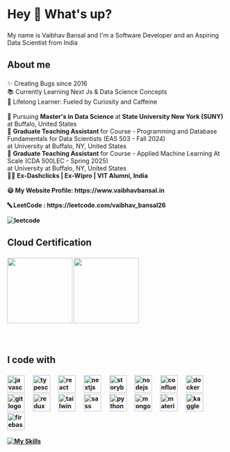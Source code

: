 <h1 align="left">Hey 👋 What's up?</h1>

###
<!--![](https://komarev.com/ghpvc/?username=VaibhavBansal26)-->

<p align="left">My name is Vaibhav Bansal and I'm a Software Developer and an Aspiring Data Scientist from India</p>

###

<h2 align="left">About me</h2>

###

<p align="left">✨ Creating Bugs since 2016<br>📚 Currently Learning Next Js & Data Science Concepts<br>🧠 Lifelong Learner: Fueled by Curiosity and Caffeine <br><br> 🥇 Pursuing <strong>Master's in Data Science </strong> at <strong>State University New York (SUNY)</strong> at Buffalo, United States<br>
🥇 <strong> Graduate Teaching Assistant </strong> for Course - Programming and Database Fundamentals for Data Scientists (EAS 503 - Fall 2024) <br>    at University at Buffalo, NY, United States <br>
🥇 <strong> Graduate Teaching Assistant </strong> for Course - Applied Machine Learning At Scale (CDA 500LEC - Spring 2025)<br>     at University at Buffalo, NY, United States <br>
👨‍💼 <strong> Ex-Dashclicks | Ex-Wipro | VIT Alumni, India<br> 
  <br>😃 My Website Profile: https://www.vaibhavbansal.in<br>
  <br>🔤 LeetCode : https://leetcode.com/vaibhav_bansal26<br>
  <br>
   <img src="https://leetcard.jacoblin.cool/vaibhav_bansal26?theme=light&font=Gowun%20Batang&ext=heatmap&border=0" alt="leetcode"/>
  <br>

<h2 align="left">Cloud Certification</h2>

###

<img src="https://learn.microsoft.com/media/learn/certification/badges/microsoft-certified-fundamentals-badge.svg?branch=main" width="150"/>
<img src="https://images.credly.com/size/220x220/images/e5c85d7f-4e50-431e-b5af-fa9d9b0596e7/image.png" width="150" />

###
###
<br>
<h2 align="left">I code with</h2>

###

<div align="left">
  <img src="https://cdn.jsdelivr.net/gh/devicons/devicon/icons/javascript/javascript-original.svg" height="40" alt="javascript logo"  />
  <img width="12" />
  <img src="https://cdn.jsdelivr.net/gh/devicons/devicon/icons/typescript/typescript-original.svg" height="40" alt="typescript logo"  />
  <img width="12" />
  <img src="https://cdn.jsdelivr.net/gh/devicons/devicon/icons/react/react-original.svg" height="40" alt="react logo"  />
  <img width="12" />
  <img src="https://cdn.jsdelivr.net/gh/devicons/devicon/icons/nextjs/nextjs-original.svg" height="40" alt="nextjs logo"  />
  <img width="12" />
  <img src="https://cdn.jsdelivr.net/gh/devicons/devicon/icons/storybook/storybook-original.svg" height="40" alt="storybook logo"  />
  <img width="12" />
  <img src="https://cdn.jsdelivr.net/gh/devicons/devicon/icons/nodejs/nodejs-original.svg" height="40" alt="nodejs logo"  />
  <img width="12" />
  <img src="https://cdn.jsdelivr.net/gh/devicons/devicon/icons/confluence/confluence-original.svg" height="40" alt="confluence logo"  />
  <img width="12" />
  <img src="https://cdn.jsdelivr.net/gh/devicons/devicon/icons/docker/docker-original.svg" height="40" alt="docker logo"  />
  <img width="12" />
  <img src="https://cdn.jsdelivr.net/gh/devicons/devicon/icons/git/git-original.svg" height="40" alt="git logo"  />
  <img width="12" />
  <img src="https://cdn.jsdelivr.net/gh/devicons/devicon/icons/redux/redux-original.svg" height="40" alt="redux logo"  />
  <img width="12" />
  <img src="https://cdn.jsdelivr.net/gh/devicons/devicon/icons/tailwindcss/tailwindcss-original-wordmark.svg" height="40" alt="tailwindcss logo"  />
  <img width="12" />
  <img src="https://cdn.jsdelivr.net/gh/devicons/devicon/icons/sass/sass-original.svg" height="40" alt="sass logo"  />
  <img width="12" />
  <img src="https://cdn.jsdelivr.net/gh/devicons/devicon/icons/python/python-original.svg" height="40" alt="python logo"  />
  <img width="12" />
  <img src="https://cdn.jsdelivr.net/gh/devicons/devicon/icons/mongodb/mongodb-original.svg" height="40" alt="mongodb logo"  />
  <img width="12" />
  <img src="https://cdn.jsdelivr.net/gh/devicons/devicon/icons/materialui/materialui-original.svg" height="40" alt="materialui logo"  />
  <img width="12" />
  <img src="https://cdn.jsdelivr.net/gh/devicons/devicon/icons/kaggle/kaggle-original.svg" height="40" alt="kaggle logo"  />
  <img width="12" />
  <img src="https://cdn.jsdelivr.net/gh/devicons/devicon/icons/firebase/firebase-plain.svg" height="40" alt="firebase logo"  />
  <img width="12" />

 [![My Skills](https://skillicons.dev/icons?i=kafka,aws,ts,terraform,tensorflow,postgres,postman,mongodb,jenkins,flask,azure,kubernetes&theme=light)](https://skillicons.dev)
                            
</div>

###
